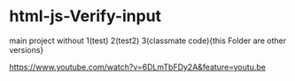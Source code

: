 # html-js-Verify-input


main project without 1(test) 2(test2) 3(classmate code){this Folder are other versions}


https://www.youtube.com/watch?v=6DLmTbFDy2A&feature=youtu.be
